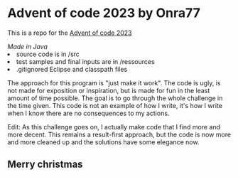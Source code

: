 <h1>Advent of code 2023 by Onra77</h1>
<p>This is a repo for the <a href="https://adventofcode.com/2023">Advent of code 2023</a></p>
<i>Made in Java</i>
<li>source code is in /src</li>
<li>test samples and final inputs are in /ressources</li>
<li>.gitignored Eclipse and classpath files</li>

<p>The approach for this program is "just make it work". The code is ugly, is not made for exposition or inspiration, but is made for fun in the least amount of time possible.
The goal is to go through the whole challenge in the time given. This code is not an example of how I write, it's how I write when I know there are no consequences to my actions.</p>

<p>Edit: As this challenge goes on, I actually make code that I find more and more decent. This remains a result-first approach, but the code is now more and more cleaned up and the solutions have some elegance now.</p>

<h2>Merry christmas</h2>
